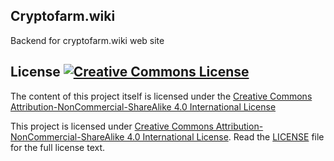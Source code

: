## Cryptofarm.wiki
Backend for cryptofarm.wiki web site

## License <a rel="license" href="http://creativecommons.org/licenses/by-nc-sa/4.0/"><img alt="Creative Commons License" style="border-width:0" src="https://i.creativecommons.org/l/by-nc-sa/4.0/80x15.png" /></a><br />
The content of this project itself is licensed under the [Creative Commons Attribution-NonCommercial-ShareAlike 4.0 International License](http://creativecommons.org/licenses/by-nc-sa/4.0/)

This project is licensed under [Creative Commons Attribution-NonCommercial-ShareAlike 4.0 International License](http://creativecommons.org/licenses/by-nc-sa/4.0/). Read the [LICENSE](LICENSE) file for the full license text.
